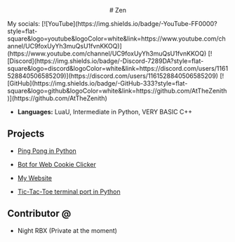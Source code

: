 <p align="center">
  # Zen
<p/>
My socials: [![YouTube](https://img.shields.io/badge/-YouTube-FF0000?style=flat-square&logo=youtube&logoColor=white&link=https://www.youtube.com/channel/UC9foxUyYh3muQsU1fvnKKOQ)](https://www.youtube.com/channel/UC9foxUyYh3muQsU1fvnKKOQ) [![Discord](https://img.shields.io/badge/-Discord-7289DA?style=flat-square&logo=discord&logoColor=white&link=https://discord.com/users/1161528840506585209)](https://discord.com/users/1161528840506585209) [![GitHub](https://img.shields.io/badge/-GitHub-333?style=flat-square&logo=github&logoColor=white&link=https://github.com/AtTheZenith)](https://github.com/AtTheZenith)

- **Languages:** LuaU, Intermediate in Python, VERY BASIC C++

## Projects

- [Ping Pong in Python](https://github.com/AtTheZenith/ping-pong)

- [Bot for Web Cookie Clicker](https://github.com/AtTheZenith/ccwebbot)
  
- [My Website](https://github.com/AtTheZenith/atthezenith.github.io)

- [Tic-Tac-Toe terminal port in Python](https://github.com/AtTheZenith/tic-tac-toe)

## Contributor @

- Night RBX (Private at the moment)
